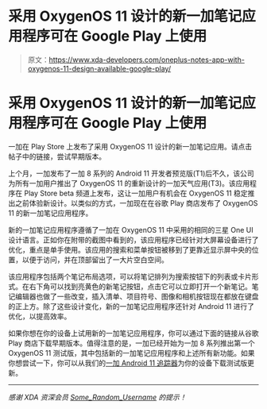 # 采用 OxygenOS 11 设计的新一加笔记应用程序可在 Google Play 上使用

> 原文：<https://www.xda-developers.com/oneplus-notes-app-with-oxygenos-11-design-available-google-play/>

# 采用 OxygenOS 11 设计的新一加笔记应用程序可在 Google Play 上使用

一加在 Play Store 上发布了采用 OxygenOS 11 设计的新一加笔记应用。请点击帖子中的链接，尝试早期版本。

上个月，一加发布了一加 8 系列的 Android 11 开发者预览版(T1)后不久，该公司为所有一加用户推出了 OxygenOS 11 的重新设计的一加天气应用(T3)。该应用程序在 Play Store beta 频道上发布，这让一加用户有机会在 OxygenOS 11 稳定推出之前体验新设计。以类似的方式，一加现在在谷歌 Play 商店发布了 OxygenOS 11 的新一加笔记应用程序。

新的一加笔记应用程序遵循了一加在 OxygenOS 11 中采用的相同的三星 One UI 设计语言。正如你在附带的截图中看到的，该应用程序已经针对大屏幕设备进行了优化，重点是单手使用。该应用的搜索和菜单按钮被移到了更靠近显示屏中央的位置，以便于访问，并在顶部留出了一大片空白空间。

该应用程序包括两个笔记布局选项，可以将笔记排列为搜索按钮下的列表或卡片形式。在右下角可以找到亮黄色的新笔记按钮，点击它可以立即打开一个新笔记。笔记编辑器也做了一些改变，插入清单、项目符号、图像和相机按钮现在都放在键盘的正上方。除了这些设计变化，新的一加笔记应用程序还针对 Android 11 进行了优化，以提高效率。

如果你想在你的设备上试用新的一加笔记应用程序，你可以通过下面的链接从谷歌 Play 商店下载早期版本。值得注意的是，一加已经开始为一加 8 系列推出第一个 OxygenOS 11 测试版，其中包括新的一加笔记应用程序和上述所有新功能。如果你想尝试一下，你可以从我们的[一加 Android 11 追踪器](https://www.xda-developers.com/oneplus-android-11-official-oxygenos-11-beta-stable-tracker-download-install/)为你的设备下载测试版更新。

* * *

*感谢 XDA 资深会员 [Some_Random_Username](https://forum.xda-developers.com/member.php?u=8234677) 的提示！*